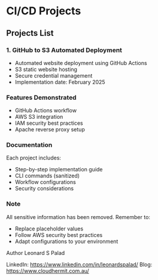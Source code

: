 # CI/CD Projects

## Projects List

### 1. GitHub to S3 Automated Deployment
- Automated website deployment using GitHub Actions
- S3 static website hosting
- Secure credential management
- Implementation date: February 2025

### Features Demonstrated
- GitHub Actions workflow
- AWS S3 integration
- IAM security best practices
- Apache reverse proxy setup

### Documentation
Each project includes:
- Step-by-step implementation guide
- CLI commands (sanitized)
- Workflow configurations
- Security considerations

### Note
All sensitive information has been removed. Remember to:
- Replace placeholder values
- Follow AWS security best practices
- Adapt configurations to your environment

Author
Leonard S Palad

LinkedIn: https://www.linkedin.com/in/leonardspalad/
Blog: https://www.cloudhermit.com.au/
